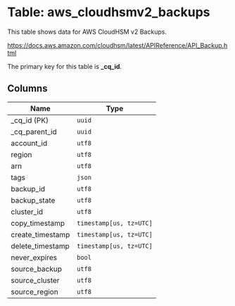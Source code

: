# Table: aws_cloudhsmv2_backups

This table shows data for AWS CloudHSM v2 Backups.

https://docs.aws.amazon.com/cloudhsm/latest/APIReference/API_Backup.html

The primary key for this table is **_cq_id**.

## Columns

| Name          | Type          |
| ------------- | ------------- |
|_cq_id (PK)|`uuid`|
|_cq_parent_id|`uuid`|
|account_id|`utf8`|
|region|`utf8`|
|arn|`utf8`|
|tags|`json`|
|backup_id|`utf8`|
|backup_state|`utf8`|
|cluster_id|`utf8`|
|copy_timestamp|`timestamp[us, tz=UTC]`|
|create_timestamp|`timestamp[us, tz=UTC]`|
|delete_timestamp|`timestamp[us, tz=UTC]`|
|never_expires|`bool`|
|source_backup|`utf8`|
|source_cluster|`utf8`|
|source_region|`utf8`|
